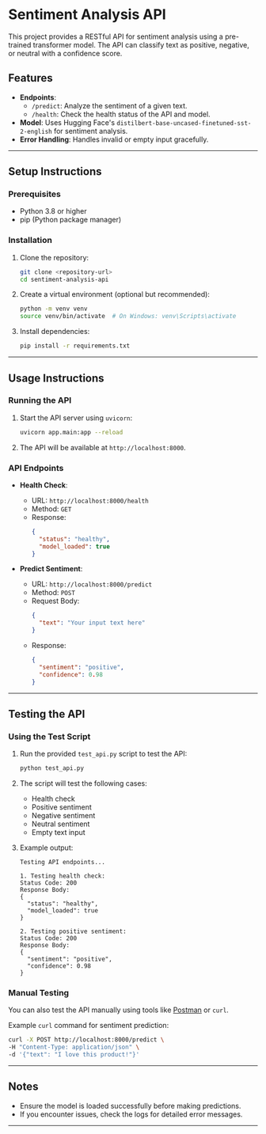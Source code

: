 # Sentiment Analysis API

This project provides a RESTful API for sentiment analysis using a pre-trained transformer model. The API can classify text as positive, negative, or neutral with a confidence score.

## Features
- **Endpoints**:
  - `/predict`: Analyze the sentiment of a given text.
  - `/health`: Check the health status of the API and model.
- **Model**: Uses Hugging Face's `distilbert-base-uncased-finetuned-sst-2-english` for sentiment analysis.
- **Error Handling**: Handles invalid or empty input gracefully.

---

## Setup Instructions

### Prerequisites
- Python 3.8 or higher
- pip (Python package manager)

### Installation
1. Clone the repository:
   ```bash
   git clone <repository-url>
   cd sentiment-analysis-api
   ```

2. Create a virtual environment (optional but recommended):
   ```bash
   python -m venv venv
   source venv/bin/activate  # On Windows: venv\Scripts\activate
   ```

3. Install dependencies:
   ```bash
   pip install -r requirements.txt
   ```

---

## Usage Instructions

### Running the API
1. Start the API server using `uvicorn`:
   ```bash
   uvicorn app.main:app --reload
   ```

2. The API will be available at `http://localhost:8000`.

### API Endpoints
- **Health Check**:
  - URL: `http://localhost:8000/health`
  - Method: `GET`
  - Response: 
    ```json
    {
      "status": "healthy",
      "model_loaded": true
    }
    ```

- **Predict Sentiment**:
  - URL: `http://localhost:8000/predict`
  - Method: `POST`
  - Request Body:
    ```json
    {
      "text": "Your input text here"
    }
    ```
  - Response:
    ```json
    {
      "sentiment": "positive",
      "confidence": 0.98
    }
    ```

---

## Testing the API

### Using the Test Script
1. Run the provided `test_api.py` script to test the API:
   ```bash
   python test_api.py
   ```

2. The script will test the following cases:
   - Health check
   - Positive sentiment
   - Negative sentiment
   - Neutral sentiment
   - Empty text input

3. Example output:
   ```
   Testing API endpoints...

   1. Testing health check:
   Status Code: 200
   Response Body:
   {
     "status": "healthy",
     "model_loaded": true
   }

   2. Testing positive sentiment:
   Status Code: 200
   Response Body:
   {
     "sentiment": "positive",
     "confidence": 0.98
   }
   ```

### Manual Testing
You can also test the API manually using tools like [Postman](https://www.postman.com/) or `curl`.

Example `curl` command for sentiment prediction:
```bash
curl -X POST http://localhost:8000/predict \
-H "Content-Type: application/json" \
-d '{"text": "I love this product!"}'
```

---

## Notes
- Ensure the model is loaded successfully before making predictions.
- If you encounter issues, check the logs for detailed error messages.

---
